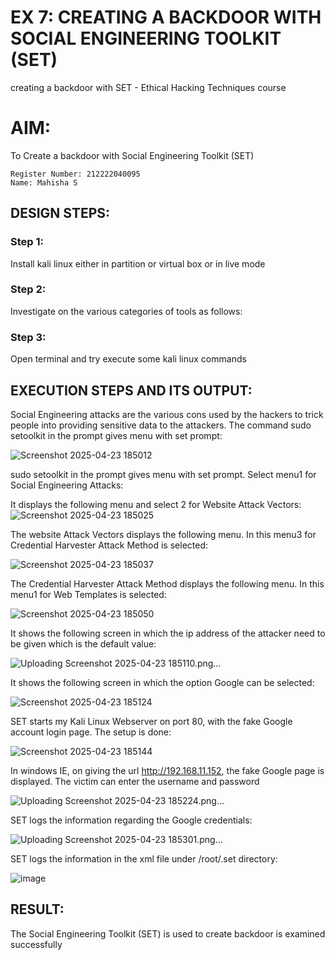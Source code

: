 # EX 7: CREATING A BACKDOOR WITH SOCIAL ENGINEERING TOOLKIT (SET)
creating a backdoor with SET - Ethical Hacking Techniques course

# AIM:
To Create a backdoor with Social Engineering Toolkit (SET)
```
Register Number: 212222040095
Name: Mahisha S
```
## DESIGN STEPS:

### Step 1:

Install kali linux either in partition or virtual box or in live mode


### Step 2:

Investigate on the various categories of tools as follows:

### Step 3:

Open terminal and try execute some kali linux commands

## EXECUTION STEPS AND ITS OUTPUT:
Social Engineering attacks are the various cons used by the hackers to trick people into providing sensitive data to the attackers. 
The command sudo setoolkit in the prompt gives menu with set prompt:

![Screenshot 2025-04-23 185012](https://github.com/user-attachments/assets/4914bc56-24ee-4d9a-a607-af2e0405cbcc)



sudo setoolkit in the prompt gives menu with set prompt. Select menu1 for Social Engineering Attacks:

It displays the following menu and select 2 for Website Attack Vectors:
![Screenshot 2025-04-23 185025](https://github.com/user-attachments/assets/75b01db4-0f88-44f3-9135-ecfef4dad125)



The website Attack Vectors displays the following menu. In this menu3 for Credential Harvester Attack Method is selected:

![Screenshot 2025-04-23 185037](https://github.com/user-attachments/assets/40a1ac25-c890-4194-a9bb-510310308783)




The Credential Harvester Attack Method displays the following menu. In this menu1 for Web Templates is selected:

![Screenshot 2025-04-23 185050](https://github.com/user-attachments/assets/015da719-4bc2-48c8-84ff-144f213a4073)




It shows the following screen in which the ip address of the attacker need to be given which is the default value:

![Uploading Screenshot 2025-04-23 185110.png…]()



It shows the following screen in which the option Google can be selected:

![Screenshot 2025-04-23 185124](https://github.com/user-attachments/assets/ac21fab3-4725-4aa8-a7c2-d9f4e3e8d6e4)




SET starts my Kali Linux Webserver on port 80, with the fake Google account login page. The setup is done:

![Screenshot 2025-04-23 185144](https://github.com/user-attachments/assets/1a5e64f4-20fb-471e-93b2-e1fbd883bd0c)




In windows IE, on giving the url http://192.168.11.152, the fake Google page is displayed. The victim can enter the username and password

![Uploading Screenshot 2025-04-23 185224.png…]()



SET logs the information regarding the Google credentials:

![Uploading Screenshot 2025-04-23 185301.png…]()



SET logs the information in the xml file under /root/.set directory:

![image](https://github.com/user-attachments/assets/eb860581-4b9f-4923-b762-13423fb56ee0)


## RESULT:
The Social Engineering Toolkit (SET) is used to create backdoor is  examined successfully
